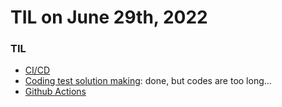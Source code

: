 # **TIL on June 29th, 2022**

### TIL
- [CI/CD](../../../ETC/cicd-06-23-2022.md)
- [Coding test solution making](../../../Problem%20Solving/06-28-2022-1.md): done, but codes are too long...
- [Github Actions](../../../ETC/github-actions-06-29-2022.md)
